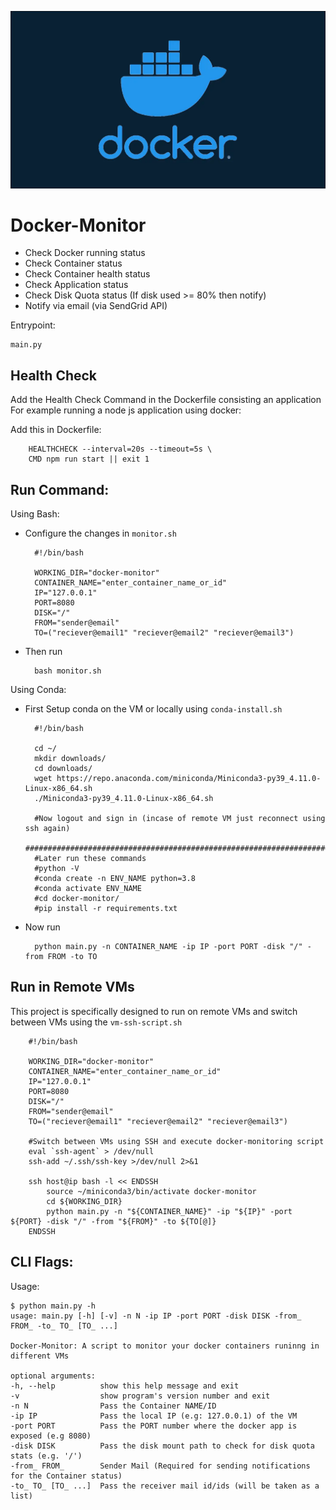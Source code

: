 ![docker](media/docker.png)

# Docker-Monitor
- Check Docker running status
- Check Container status
- Check Container health status
- Check Application status
- Check Disk Quota status (If disk used >= 80% then notify)
- Notify via email (via SendGrid API)


Entrypoint: 
    
    main.py

## Health Check
Add the Health Check Command in the Dockerfile consisting an application
For example running a node js application using docker:

Add this in Dockerfile:

        HEALTHCHECK --interval=20s --timeout=5s \
        CMD npm run start || exit 1

## Run Command:
Using Bash:

- Configure the changes in `monitor.sh`
        
        #!/bin/bash

        WORKING_DIR="docker-monitor"
        CONTAINER_NAME="enter_container_name_or_id"
        IP="127.0.0.1"
        PORT=8080
        DISK="/"
        FROM="sender@email"
        TO=("reciever@email1" "reciever@email2" "reciever@email3")

- Then run
    
        bash monitor.sh
    
Using Conda:
- First Setup conda on the VM or locally using `conda-install.sh`
        
        #!/bin/bash

        cd ~/
        mkdir downloads/
        cd downloads/
        wget https://repo.anaconda.com/miniconda/Miniconda3-py39_4.11.0-Linux-x86_64.sh
        ./Miniconda3-py39_4.11.0-Linux-x86_64.sh

        #Now logout and sign in (incase of remote VM just reconnect using ssh again)
        ############################################################################
        #Later run these commands
        #python -V
        #conda create -n ENV_NAME python=3.8
        #conda activate ENV_NAME
        #cd docker-monitor/
        #pip install -r requirements.txt
        
        
- Now run 
        
        python main.py -n CONTAINER_NAME -ip IP -port PORT -disk "/" -from FROM -to TO

## Run in Remote VMs
This project is specifically designed to run on remote VMs and switch between VMs
using the `vm-ssh-script.sh`

        #!/bin/bash

        WORKING_DIR="docker-monitor"
        CONTAINER_NAME="enter_container_name_or_id"
        IP="127.0.0.1"
        PORT=8080
        DISK="/"
        FROM="sender@email"
        TO=("reciever@email1" "reciever@email2" "reciever@email3")

        #Switch between VMs using SSH and execute docker-monitoring script
        eval `ssh-agent` > /dev/null
        ssh-add ~/.ssh/ssh-key >/dev/null 2>&1

        ssh host@ip bash -l << ENDSSH
            source ~/miniconda3/bin/activate docker-monitor
            cd ${WORKING_DIR}
            python main.py -n "${CONTAINER_NAME}" -ip "${IP}" -port ${PORT} -disk "/" -from "${FROM}" -to ${TO[@]}
        ENDSSH

## CLI Flags:
Usage:

    $ python main.py -h
    usage: main.py [-h] [-v] -n N -ip IP -port PORT -disk DISK -from_ FROM_ -to_ TO_ [TO_ ...]

    Docker-Monitor: A script to monitor your docker containers runinng in different VMs

    optional arguments:
    -h, --help          show this help message and exit
    -v                  show program's version number and exit
    -n N                Pass the Container NAME/ID
    -ip IP              Pass the local IP (e.g: 127.0.0.1) of the VM
    -port PORT          Pass the PORT number where the docker app is exposed (e.g 8080)
    -disk DISK          Pass the disk mount path to check for disk quota stats (e.g. '/')
    -from_ FROM_        Sender Mail (Required for sending notifications for the Container status)
    -to_ TO_ [TO_ ...]  Pass the receiver mail id/ids (will be taken as a list)
